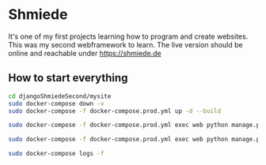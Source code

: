 # Shmiede
It's one of my first projects learning how to program and create websites. This was my second webframework to learn.
The live version should be online and reachable under https://shmiede.de 
## How to start everything

```bash
cd djangoShmiedeSecond/mysite
sudo docker-compose down -v
sudo docker-compose -f docker-compose.prod.yml up -d --build

sudo docker-compose -f docker-compose.prod.yml exec web python manage.py migrate --noinput

sudo docker-compose -f docker-compose.prod.yml exec web python manage.py collectstatic --no-input --clear

sudo docker-compose logs -f
```

